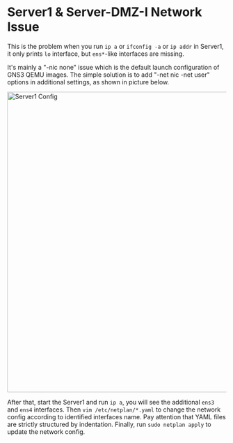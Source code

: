 # Server1 & Server-DMZ-I Network Issue

This is the problem when you run `ip a` or `ifconfig -a` or `ip addr` in Server1, it only prints `lo` interface, but `ens*`-like interfaces are missing.

It's mainly a "-nic none" issue which is the default launch configuration of GNS3 QEMU images. The simple solution is to add "-net nic -net user" options in additional settings, as shown in picture below.

<img width="689" alt="Server1 Config" src="https://user-images.githubusercontent.com/69375071/209275999-114811bc-337f-40cd-9663-ef594b57383a.png">

After that, start the Server1 and run `ip a`, you will see the additional `ens3` and `ens4` interfaces. Then `vim /etc/netplan/*.yaml` to change the network config according to identified interfaces name. Pay attention that YAML files are strictly structured by indentation. Finally, run `sudo netplan apply` to update the network config.
